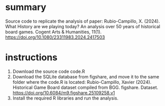 # summary
Source code to replicate the analysis of paper:
Rubio-Campillo, X. (2024). What History are we playing today? An analysis over 50 years of historical board games. Cogent Arts & Humanities, 11(1). https://doi.org/10.1080/23311983.2024.2417503


# instructions
1. Download the source code code.R
2. Download the SQLite database from figshare, and move it to the same folder where the code.R is located:
Rubio-Campillo, Xavier (2024). Historical Game Board dataset compiled from BGG. figshare. Dataset. https://doi.org/10.6084/m9.figshare.25109258.v1
3. Install the required R libraries and run the analysis.


